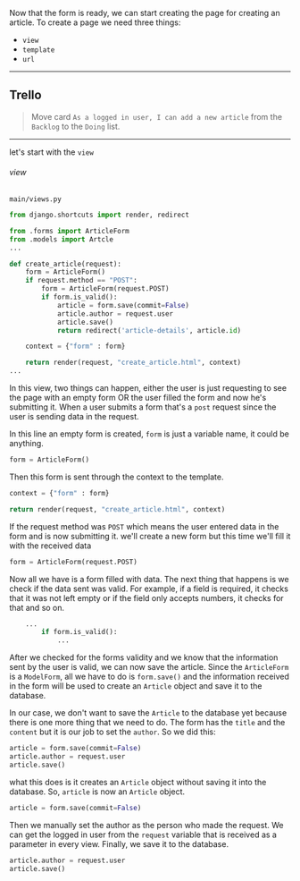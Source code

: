 Now that the form is ready, we can start creating the page for creating an article. To create a page we need three things:
 * `view`
 * `template`
 * `url`


 ___
## Trello
> Move card `As a logged in user, I can add a new article` from the `Backlog` to the `Doing` list.
___


let's start with the `view`

###### view 

`main/views.py`
```python
from django.shortcuts import render, redirect

from .forms import ArticleForm
from .models import Artcle
...

def create_article(request):
	form = ArticleForm()
	if request.method == "POST":
		form = ArticleForm(request.POST)
		if form.is_valid():
			article = form.save(commit=False)
			article.author = request.user
			article.save()
			return redirect('article-details', article.id)

	context = {"form" : form}

	return render(request, "create_article.html", context)
...
```

In this view, two things can happen, either the user is just requesting to see the page with an empty form OR the user filled the form and now he's submitting it. When a user submits a form that's a `post` request since the user is sending data in the request.

In this line an empty form is created, `form` is just a variable name, it could be anything.
```python 
form = ArticleForm()
```

Then this form is sent through the context to the template.
```python
context = {"form" : form}

return render(request, "create_article.html", context)
```
If the request method was `POST` which means the user entered data in the form and is now submitting it. we'll create a new form but this time we'll fill it with the received data
```python 
form = ArticleForm(request.POST)
```

Now all we have is a form filled with data. The next thing that happens is we check if the data sent was valid. For example, if a field is required, it checks that it was not left empty or if the field only accepts numbers, it checks for that and so on.
```python
    ...
		if form.is_valid():
		    ...
```

After we checked for the forms validity and we know that the information sent by the user is valid, we can now save the article. Since the `ArticleForm` is a `ModelForm`, all we have to do is `form.save()` and the information received in the form will be used to create an `Article` object and save it to the database.

In our case, we don't want to save the `Article` to the database yet because there is one more thing that we need to do. The form has the `title` and the `content` but it is our job to set the `author`. So we did this:
```python
article = form.save(commit=False)
article.author = request.user
article.save()
```

what this does is it creates an `Article` object without saving it into the database. So, `article` is now an `Article` object. 
```python
article = form.save(commit=False)
```
Then we manually set the author as the person who made the request. We can get the logged in user from the `request` variable that is received as a parameter in every view. Finally, we save it to the database.
```python
article.author = request.user
article.save()
```